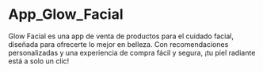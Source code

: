 # App_Glow_Facial
Glow Facial es una app de venta de productos para el cuidado facial, diseñada para ofrecerte lo mejor en belleza. Con recomendaciones personalizadas y una experiencia de compra fácil y segura, ¡tu piel radiante está a solo un clic!

